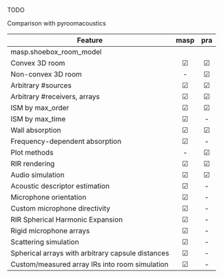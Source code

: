 TODO

Comparison with pyroomacoustics


| Feature 	                                        | masp | pra |	
 |---	                                            |:---: |:---:|
| masp.shoebox_room_model                           |      |  	 | 
| Convex 3D room 	                                | ☑    | ☑ 	 | 
| Non-convex 3D room                                | -    | ☑ 	 | 
| Arbitrary #sources                                | ☑    | ☑ 	 | 
| Arbitrary #receivers, arrays                      | ☑    | ☑ 	 | 
| ISM by max_order                                  | ☑    | ☑ 	 | 
| ISM by max_time                                   | ☑    | - 	 | 
| Wall absorption                                   | ☑    | ☑ 	 | 
| Frequency-dependent absorption                    | ☑    | - 	 | 
| Plot methods                                      | -    | ☑ 	 | 
| RIR rendering                                     | ☑    | ☑ 	 | 
| Audio simulation                                  | ☑    | ☑ 	 | 
| Acoustic descriptor estimation                    | ☑    | - 	 | 
| Microphone orientation                            | ☑    | - 	 | 
| Custom microphone directivity                     | ☑    | - 	 | 
| RIR Spherical Harmonic Expansion                  | ☑    | - 	 | 
| Rigid microphone arrays                           | ☑    | - 	 | 
| Scattering simulation                             | ☑    | - 	 | 
| Spherical arrays with arbitrary capsule distances | ☑    | - 	 | 
| Custom/measured array IRs into room simulation    | ☑    | - 	 | 